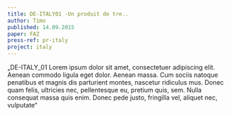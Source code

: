 ```yaml
---
title: DE-ITALY01 -Un produit de tre..
author: Timo
published: 14.09.2015
paper: FAZ
press-ref: pr-italy
project: italy
---
```


„DE-ITALY_01 Lorem ipsum dolor sit amet, consectetuer adipiscing elit. Aenean commodo ligula eget dolor. Aenean massa. Cum sociis natoque penatibus et magnis dis parturient montes, nascetur ridiculus mus. Donec quam felis, ultricies nec, pellentesque eu, pretium quis, sem. Nulla consequat massa quis enim. Donec pede justo, fringilla vel, aliquet nec, vulputate“
